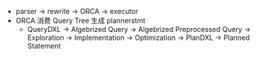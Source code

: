 - parser -> rewrite -> ORCA -> executor  
- ORCA 消费 Query Tree 生成 plannerstmt  
	- QueryDXL -> Algebrized Query -> Algebrized Preprocessed Query -> Exploration -> Implementation -> Optimization -> PlanDXL -> Planned Statement  